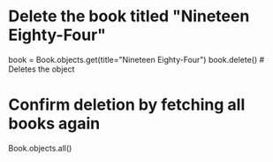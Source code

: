 # Delete the book titled "Nineteen Eighty-Four"
book = Book.objects.get(title="Nineteen Eighty-Four")
book.delete()   # Deletes the object

# Confirm deletion by fetching all books again
Book.objects.all()
